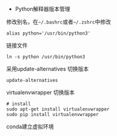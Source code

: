

- Python解释器版本管理

修改别名，在`~/.bashrc`或者`~/.zshrc`中修改

`alias python='/usr/bin/python3'`

链接文件

`ln -s python /usr/bin/python3`

采用update-alternatives 切换版本

`update-alternatives`

virtualenvwrapper 切换版本

```shell
# install
sudo apt-get install virtualenvwrapper
sudo pip install virtualenvwrapper
```

conda建立虚拟环境
